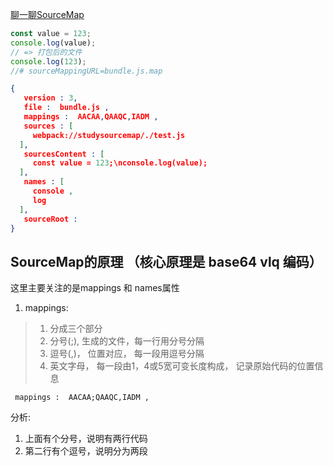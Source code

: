 [聊一聊SourceMap](https://mp.weixin.qq.com/s/YVySzeCNpQpijwf8kwblFw)
```javascript
const value = 123;
console.log(value);
// => 打包后的文件
console.log(123);
//# sourceMappingURL=bundle.js.map
```
```json
{
   version : 3,
   file :  bundle.js ,
   mappings :  AACAA,QAAQC,IADM ,
   sources : [
     webpack://studysourcemap/./test.js 
  ],
   sourcesContent : [
     const value = 123;\nconsole.log(value); 
  ],
   names : [
     console ,
     log 
  ],
   sourceRoot :   
}
```
## SourceMap的原理 （核心原理是 base64 vlq 编码）
这里主要关注的是mappings 和 names属性
1. mappings:
> 1. 分成三个部分
> 2. 分号(;), 生成的文件，每一行用分号分隔
> 3. 逗号(,)， 位置对应， 每一段用逗号分隔
> 3. 英文字母， 每一段由1，4或5宽可变长度构成， 记录原始代码的位置信息
```
 mappings :  AACAA;QAAQC,IADM ,
```
分析: 
1. 上面有个分号，说明有两行代码
2. 第二行有个逗号，说明分为两段